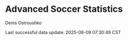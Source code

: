 # Advanced Soccer Statistics
Denis Ostroushko

<!-- gfm -->

Last successful data update: 2025-08-09 07:30:49 CST
